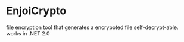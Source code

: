 EnjoiCrypto
===========

file encryption tool that generates a encrypoted file self-decrypt-able. works in .NET 2.0
